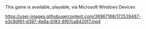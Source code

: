 This game is available, playable, via Microsoft Windows Devices



https://user-images.githubusercontent.com/36967168/172539487-e3c9df61-d397-4e8a-b183-8f67ca8420f7.mp4

